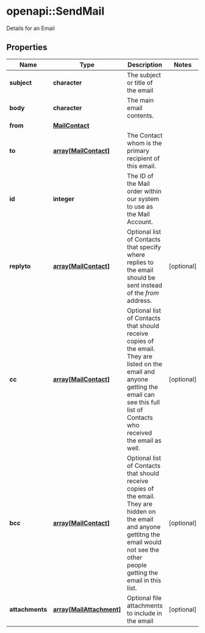 # openapi::SendMail

Details for an Email

## Properties
Name | Type | Description | Notes
------------ | ------------- | ------------- | -------------
**subject** | **character** | The subject or title of the email | 
**body** | **character** | The main email contents. | 
**from** | [**MailContact**](MailContact.md) |  | 
**to** | [**array[MailContact]**](MailContact.md) | The Contact whom is the primary recipient of this email. | 
**id** | **integer** | The ID of the Mail order within our system to use as the Mail Account. | 
**replyto** | [**array[MailContact]**](MailContact.md) | Optional list of Contacts that specify where replies to the email should be sent instead of the _from_ address. | [optional] 
**cc** | [**array[MailContact]**](MailContact.md) | Optional list of Contacts that should receive copies of the email.  They are listed on the email and anyone getting the email can see this full list of Contacts who received the email as well. | [optional] 
**bcc** | [**array[MailContact]**](MailContact.md) | Optional list of Contacts that should receive copies of the email.  They are hidden on the email and anyone gettitng the email would not see the other people getting the email in this list. | [optional] 
**attachments** | [**array[MailAttachment]**](MailAttachment.md) | Optional file attachments to include in the email | [optional] 


